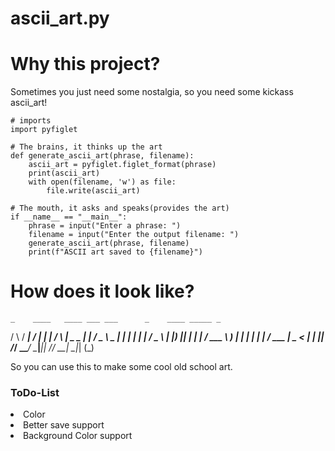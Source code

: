 # ascii_art.py
<h1>Why this project?</h1>
<p>Sometimes you just need some nostalgia, so you need some kickass ascii_art!</p>

    # imports
    import pyfiglet

    # The brains, it thinks up the art
    def generate_ascii_art(phrase, filename):
        ascii_art = pyfiglet.figlet_format(phrase)
        print(ascii_art)
        with open(filename, 'w') as file:
            file.write(ascii_art)

    # The mouth, it asks and speaks(provides the art)
    if __name__ == "__main__":
        phrase = input("Enter a phrase: ")
        filename = input("Enter the output filename: ")
        generate_ascii_art(phrase, filename)
        print(f"ASCII art saved to {filename}")

<h1>How does it look like?</h1>

    _    ____   ____ ___ ___      _    ____ _____ _ 
   / \  / ___| / ___|_ _|_ _|    / \  |  _ \_   _| |
  / _ \ \___ \| |    | | | |    / _ \ | |_) || | | |
 / ___ \ ___) | |___ | | | |   / ___ \|  _ < | | |_|
/_/   \_\____/ \____|___|___| /_/   \_\_| \_\|_| (_)

<p>So you can use this to make some cool old school art.</p>

<h3>ToDo-List</h3>
<li>Color</li>
<li>Better save support</li>
<li>Background Color support</li>
 

